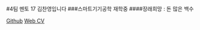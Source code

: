#4팀 멘토 17 김찬영입니다
###스마트기기공학 재학중
####장래희망 : 돈 많은 백수

[Github](https://github.com/kochanha)
[Web CV](https://kcy.smarcle.dev)

